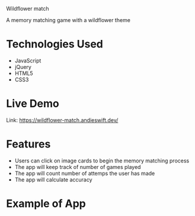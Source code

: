 Wildflower match

A memory matching game with a wildflower theme

# Technologies Used
- JavaScript
- jQuery
- HTML5
- CSS3

# Live Demo
Link: https://wildflower-match.andieswift.dev/

# Features
- Users can click on image cards to begin the memory matching process
- The app will keep track of number of games played
- The app will count number of attemps the user has made
- The app will calculate accuracy

# Example of App

